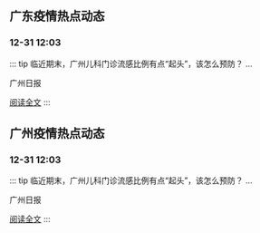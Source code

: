 
## 广东疫情热点动态

  
### 12-31 12:03
::: tip 临近期末，广州儿科门诊流感比例有点“起头”，该怎么预防？
...

广州日报

[阅读全文](https://view.inews.qq.com/a/20241231A04N2200?uid=101705948131&chlid=_qqnews_custom_search_pictext)
:::


## 广州疫情热点动态

  
### 12-31 12:03
::: tip 临近期末，广州儿科门诊流感比例有点“起头”，该怎么预防？
...

广州日报

[阅读全文](https://view.inews.qq.com/a/20241231A04N2200?uid=101705948131&chlid=_qqnews_custom_search_pictext)
:::

